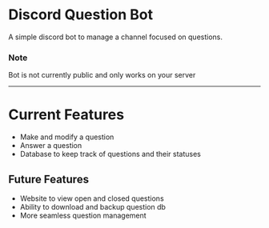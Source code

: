 # Discord Question Bot
A simple discord bot to manage a channel focused on questions.

### Note
Bot is not currently public and only works on your server

---

# Current Features 
- Make and modify a question 
- Answer a question 
- Database to keep track of questions and their statuses

## Future Features 
- Website to view open and closed questions
- Ability to download and backup question db 
- More seamless question management
